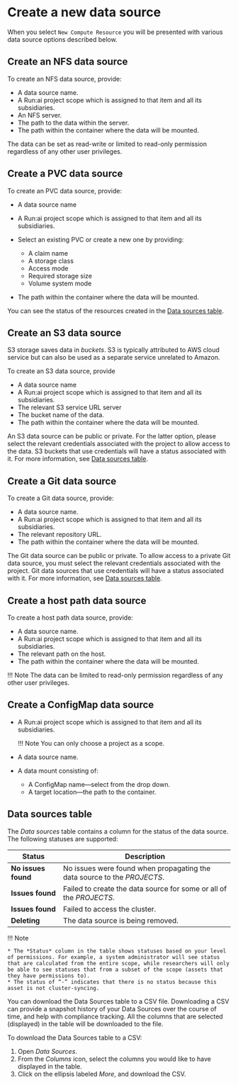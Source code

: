 # Create a new data source

When you select `New Compute Resource` you will be presented with various data source options described below.

## Create an NFS data source

To create an NFS data source, provide:

* A data source name.
* A Run:ai project scope which is assigned to that item and all its subsidiaries.
* An NFS server.
* The path to the data within the server.
* The path within the container where the data will be mounted.

The data can be set as read-write or limited to read-only permission regardless of any other user privileges.

## Create a PVC data source

To create an PVC data source, provide:

* A data source name
* A Run:ai project scope which is assigned to that item and all its subsidiaries.
* Select an existing PVC or create a new one by providing:

    * A claim name
    * A storage class
    * Access mode
    * Required storage size
    * Volume system mode

* The path within the container where the data will be mounted.

You can see the status of the resources created in the [Data sources table](#data-sources-table).

## Create an S3 data source

S3 storage saves data in *buckets*. S3 is typically attributed to AWS cloud service but can also be used as a separate service unrelated to Amazon.

To create an S3 data source, provide

* A data source name
* A Run:ai project scope which is assigned to that item and all its subsidiaries.
* The relevant S3 service URL server
* The bucket name of the data.
* The path within the container where the data will be mounted.

An S3 data source can be public or private. For the latter option, please select the relevant credentials associated with the project to allow access to the data. S3 buckets that use credentials will have a status associated with it. For more information, see [Data sources table](#data-sources-table).

## Create a Git data source

To create a Git data source, provide:

* A data source name.
* A Run:ai project scope which is assigned to that item and all its subsidiaries.
* The relevant repository URL.
* The path within the container where the data will be mounted.

The Git data source can be public or private. To allow access to a private Git data source, you must select the relevant credentials associated with the project. Git data sources that use credentials will have a status associated with it. For more information, see [Data sources table](#data-sources-table).

## Create a host path data source

To create a host path data source, provide:

* A data source name.
* A Run:ai project scope which is assigned to that item and all its subsidiaries.
* The relevant path on the host.
* The path within the container where the data will be mounted.

!!! Note
    The data can be limited to read-only permission regardless of any other user privileges.

## Create a ConfigMap data source

* A Run:ai project scope which is assigned to that item and all its subsidiaries.
  
    !!! Note
        You can only choose a project as a scope.

* A data source name.
* A data mount consisting of:
    * A ConfigMap name&mdash;select from the drop down.
    * A target location&mdash;the path to the container.

## Data sources table

The *Data sources* table contains a column for the status of the data source. The following statuses are supported:

| Status |  Description |
| -- | -- |
| **No issues found** | No issues were found when propagating the data source to the *PROJECTS*. |
| **Issues found** | Failed to create the data source for some or all of the *PROJECTS*. |
| **Issues found** | Failed to access the cluster. |
| **Deleting** | The data source is being removed. |

!!! Note

    * The *Status* column in the table shows statuses based on your level of permissions. For example, a system administrator will see status that are calculated from the entire scope, while researchers will only be able to see statuses that from a subset of the scope (assets that they have permissions to).
    * The status of “-” indicates that there is no status because this asset is not cluster-syncing.

You can download the Data Sources table to a CSV file. Downloading a CSV can provide a snapshot history of your Data Sources over the course of time, and help with compliance tracking. All the columns that are selected (displayed) in the table will be downloaded to the file.

To download the Data Sources table to a CSV:

1. Open *Data Sources*.
2. From the *Columns* icon, select the columns you would like to have displayed in the table.
3. Click on the ellipsis labeled *More*, and download the CSV.
